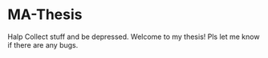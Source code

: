 # MA-Thesis
Halp
Collect stuff and be depressed. Welcome to my thesis! Pls let me know if there are any bugs.

